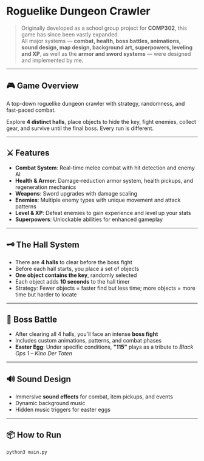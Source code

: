 # Roguelike Dungeon Crawler

> Originally developed as a school group project for **COMP302**, this game has since been vastly expanded.  
> All major systems — **combat, health, boss battles, animations, sound design, map design, background art, superpowers, leveling and XP**, as well as the **armor and sword systems** — were designed and implemented by me.

---

## 🎮 Game Overview

A top-down roguelike dungeon crawler with strategy, randomness, and fast-paced combat.

Explore **4 distinct halls**, place objects to hide the key, fight enemies, collect gear, and survive until the final boss. Every run is different.

---

## ⚔️ Features

- **Combat System**: Real-time melee combat with hit detection and enemy AI  
- **Health & Armor**: Damage-reduction armor system, health pickups, and regeneration mechanics  
- **Weapons**: Sword upgrades with damage scaling  
- **Enemies**: Multiple enemy types with unique movement and attack patterns  
- **Level & XP**: Defeat enemies to gain experience and level up your stats  
- **Superpowers**: Unlockable abilities for enhanced gameplay  

---

## 🗝️ The Hall System

- There are **4 halls** to clear before the boss fight  
- Before each hall starts, you place a set of objects  
- **One object contains the key**, randomly selected  
- Each object adds **10 seconds** to the hall timer  
- Strategy: Fewer objects = faster find but less time; more objects = more time but harder to locate  

---

## 👹 Boss Battle

- After clearing all 4 halls, you'll face an intense **boss fight**  
- Includes custom animations, patterns, and combat phases  
- **Easter Egg**: Under specific conditions, **"115"** plays as a tribute to *Black Ops 1 – Kino Der Toten*  

---

## 🔊 Sound Design

- Immersive **sound effects** for combat, item pickups, and events  
- Dynamic background music  
- Hidden music triggers for easter eggs  

---

## 📦 How to Run

```bash
python3 main.py
